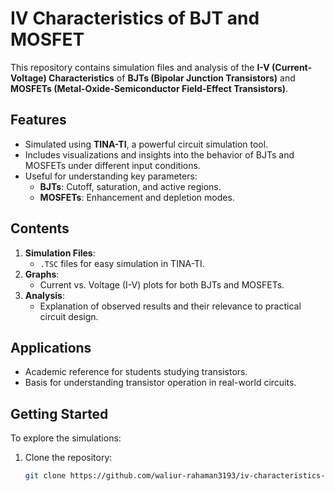 # IV Characteristics of BJT and MOSFET

This repository contains simulation files and analysis of the **I-V (Current-Voltage) Characteristics** of **BJTs (Bipolar Junction Transistors)** and **MOSFETs (Metal-Oxide-Semiconductor Field-Effect Transistors)**.

## Features
- Simulated using **TINA-TI**, a powerful circuit simulation tool.
- Includes visualizations and insights into the behavior of BJTs and MOSFETs under different input conditions.
- Useful for understanding key parameters:
  - **BJTs**: Cutoff, saturation, and active regions.
  - **MOSFETs**: Enhancement and depletion modes.

## Contents
1. **Simulation Files**:
   - `.TSC` files for easy simulation in TINA-TI.
2. **Graphs**:
   - Current vs. Voltage (I-V) plots for both BJTs and MOSFETs.
3. **Analysis**:
   - Explanation of observed results and their relevance to practical circuit design.

## Applications
- Academic reference for students studying transistors.
- Basis for understanding transistor operation in real-world circuits.

## Getting Started
To explore the simulations:
1. Clone the repository:
   ```bash
   git clone https://github.com/waliur-rahaman3193/iv-characteristics-bjt-mosfet.git
